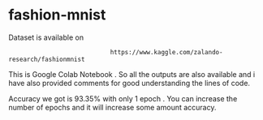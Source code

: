 # fashion-mnist


Dataset is available on 


                                https://www.kaggle.com/zalando-research/fashionmnist
                                
                                
                                
This is Google Colab Notebook . So all the outputs are also available and i have also provided comments for good understanding the lines of code.

Accuracy we got is 93.35% with only 1 epoch . You can increase the number of epochs and it will increase some amount accuracy.
